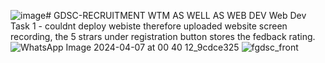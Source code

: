 ![image](https://github.com/Shreya-idle/GDSC-RECRUITMENT/assets/139968884/4c14a7bc-38ea-43bf-bd9b-48a4b97bebc2)# GDSC-RECRUITMENT
WTM AS WELL AS WEB DEV
Web Dev Task 1 - couldnt deploy webiste therefore uploaded website screen recording, the 5 strars under registration button stores the fedback rating.
![WhatsApp Image 2024-04-07 at 00 40 12_9cdce325](https://github.com/Shreya-idle/GDSC-RECRUITMENT/assets/139968884/e8b2f198-5884-41a9-a9dc-8afb4960cb4d)
![fgdsc_front](https://github.com/Shreya-idle/GDSC-RECRUITMENT/assets/139968884/81ae4f53-0553-4be7-9efd-727cf4e128e1)
